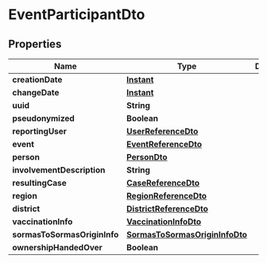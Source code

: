 # EventParticipantDto

## Properties
Name | Type | Description | Notes
------------ | ------------- | ------------- | -------------
**creationDate** | [**Instant**](OffsetDateTime.md) |  |  [optional]
**changeDate** | [**Instant**](OffsetDateTime.md) |  |  [optional]
**uuid** | **String** |  |  [optional]
**pseudonymized** | **Boolean** |  |  [optional]
**reportingUser** | [**UserReferenceDto**](UserReferenceDto.md) |  |  [optional]
**event** | [**EventReferenceDto**](EventReferenceDto.md) |  | 
**person** | [**PersonDto**](PersonDto.md) |  | 
**involvementDescription** | **String** |  |  [optional]
**resultingCase** | [**CaseReferenceDto**](CaseReferenceDto.md) |  |  [optional]
**region** | [**RegionReferenceDto**](RegionReferenceDto.md) |  |  [optional]
**district** | [**DistrictReferenceDto**](DistrictReferenceDto.md) |  |  [optional]
**vaccinationInfo** | [**VaccinationInfoDto**](VaccinationInfoDto.md) |  |  [optional]
**sormasToSormasOriginInfo** | [**SormasToSormasOriginInfoDto**](SormasToSormasOriginInfoDto.md) |  |  [optional]
**ownershipHandedOver** | **Boolean** |  |  [optional]

